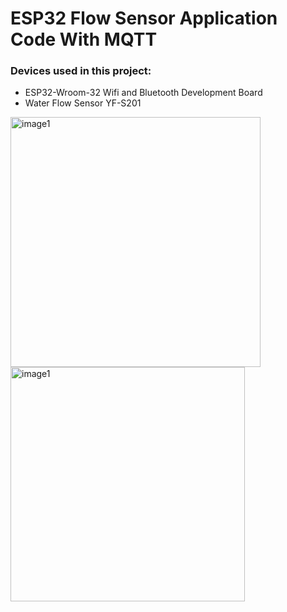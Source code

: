 # ESP32 Flow Sensor Application Code With MQTT

### Devices used in this project:
 - ESP32-Wroom-32 Wifi and Bluetooth Development Board
 - Water Flow Sensor YF-S201
   
<img width="400" alt="image1" src="https://github.com/user-attachments/assets/f73c6597-5042-4927-b40f-0410c0d331a4">
<img width="375" alt="image1" src="https://github.com/user-attachments/assets/b4e0d5fc-9323-4a4c-97da-414992911bfc">
